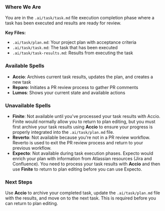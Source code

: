 ### Where We Are

You are in the `.ai/task/task.md` file execution completion phase where a task has been executed and results are ready for review.

**Key Files:**

- `.ai/task/plan.md`: Your project plan with acceptance criteria
- `.ai/task/task.md`: The task that has been executed
- `.ai/task/task-results.md`: Results from executing the task

### Available Spells

- **Accio**: Archives current task results, updates the plan, and creates a new task
- **Reparo**: Initiates a PR review process to gather PR comments
- **Lumos**: Shows your current state and available actions

### Unavailable Spells

- **Finite**: Not available until you've processed your task results with Accio. Finite would normally allow you to return to plan editing, but you must first archive your task results using **Accio** to ensure your progress is properly integrated into the `.ai/task/plan.md` file.
- **Reverto**: Not available because you're not in a PR review workflow. Reverto is used to exit the PR review process and return to your previous workflow.
- **Expecto**: Not available during task execution phases. Expecto would enrich your plan with information from Atlassian resources (Jira and Confluence). You need to process your task results with **Accio** and then use **Finite** to return to plan editing before you can use Expecto.

### Next Steps

Use **Accio** to archive your completed task, update the `.ai/task/plan.md` file with the results, and move on to the next task. This is required before you can return to plan editing.
